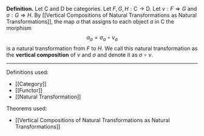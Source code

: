 **Definition.** Let $\mathsf{C}$ and $\mathsf{D}$ be categories. Let $F,G,H:\mathsf{C}\to \mathsf{D}$. Let $\nu:F\Rightarrow G$ and $\sigma:G\Rightarrow H$. By [[Vertical Compositions of Natural Transformations as Natural Transformations]], the map $\alpha$ that assigns to each object $a$ in $\mathsf{C}$ the morphism $$\alpha_{a}=\sigma_{a}\circ \nu_{a}$$is a natural transformation from $F$ to $H$. We call this natural transformation as the **vertical composition** of $\nu$ and $\sigma$ and denote it as $\sigma\circ \nu$.
***
Definitions used:
- [[Category]]
- [[Functor]]
- [[Natural Transformation]]

Theorems used:
- [[Vertical Compositions of Natural Transformations as Natural Transformations]]